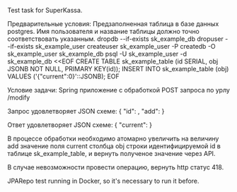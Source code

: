 Test task for SuperKassa.

Предварительные условия:
Предзаполненная таблица в базе данных postgres. Имя пользователя и название
таблицы должно точно соответствовать указанным.
dropdb --if-exists sk_example_db
dropuser --if-exists sk_example_user
createuser sk_example_user -P
createdb -O sk_example_user sk_example_db
psql -U sk_example_user -d sk_example_db <<EOF
CREATE TABLE sk_example_table (id SERIAL, obj JSONB NOT NULL, PRIMARY KEY(id));
INSERT INTO sk_example_table (obj) VALUES ('{"current":0}'::JSONB);
EOF

Условие задачи:
Spring приложение с обработкой POST запроса по урлу /modify

Запрос удовлетворяет JSON схеме:
{
"id": <number>,
"add": <number>
}

Ответ удовлетворяет JSON схеме:
{
"current": <number>
}

В процессе обработки необходимо атомарно увеличить на величину 
add значение поля current столбца obj строки идентифицируемой id 
в таблице sk_example_table, и вернуть полученое значение через API.

В случае невозможности провести операцию, вернуть http статус 418.


JPARepo test running in Docker, so it's necessary to run it before.